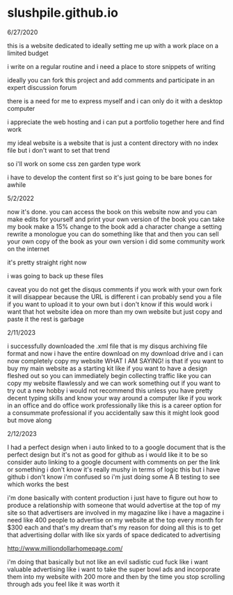 # slushpile.github.io

6/27/2020

this is a website dedicated to ideally setting me up with a work place on a limited budget 

i write on a regular routine and i need a place to store snippets of writing

ideally you can fork this project and add comments and participate in an expert discussion forum

there is a need for me to express myself and i can only do it with a desktop computer

i appreciate the web hosting and i can put a portfolio together here and find work

my ideal website is a website that is just a content directory with no index file but i don't want to set that trend

so i'll work on some css zen garden type work 

i have to develop the content first so it's just going to be bare bones for awhile 


5/2/2022

now it's done. you can access the book on this website now and you can make edits for yourself
and print your own version of the book you can take my book make a 15% change to the book add a character
change a setting rewrite a monologue you can do something like that and then you can sell your own copy of 
the book as your own version i did some community work on the internet 

it's pretty straight right now

i was going to back up these files

caveat you do not get the disqus comments if you work with your own fork it will disappear because the URL is different
i can probably send you a file if you want to upload it to your own but i don't know if this would work i want that hot website 
idea on more than my own website but just copy and paste it the rest is garbage

2/11/2023

i successfully downloaded the .xml file that is my disqus archiving file format and now i have the entire 
download on my download drive and i can now completely copy my website WHAT I AM SAYING! is that if you want to
buy my main website as a starting kit like if you want to have a design fleshed out so you can immediately
begin collecting traffic like you can copy my website flawlessly and we can work something out if you want to
try out a new hobby i would not recommend this unless you have pretty decent typing skills and know your way around
a computer like if you work in an office and do office work professionally like this is a career option
for a consummate professional if you accidentally saw this it might look good but move along

2/12/2023

I had a perfect design when i auto linked to to a google document that is the perfect design
but it's not as good for github as i would like it to be so consider auto linking to a google document
with comments on per the link or something i don't know it's really mushy in terms of logic this
but i have github i don't know i'm confused so i'm just doing some A B testing to see which works the 
best

i'm done basically with content production i just have to figure out how to produce a relationship
with someone that would advertise at the top of my site so that advertisers are involved
in my magazine like i have a magazine i need like 400 people to advertise on my website at the top
every month for $300 each and that's my dream that's my reason for doing all this is to get that
advertising dollar with like six yards of space dedicated to advertising 

http://www.milliondollarhomepage.com/

i'm doing that basically but not like an evil sadistic cud fuck like i want valuable advertising
like i want to take the super bowl ads and incorporate them into my website with 200 more and then by the time you
stop scrolling through ads you feel like it was worth it





